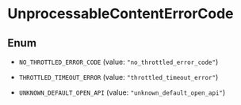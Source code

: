 

# UnprocessableContentErrorCode

## Enum


* `NO_THROTTLED_ERROR_CODE` (value: `"no_throttled_error_code"`)

* `THROTTLED_TIMEOUT_ERROR` (value: `"throttled_timeout_error"`)

* `UNKNOWN_DEFAULT_OPEN_API` (value: `"unknown_default_open_api"`)




